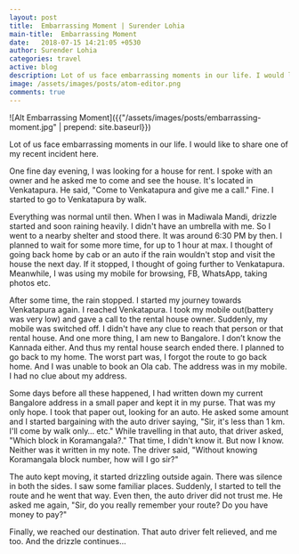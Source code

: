 ```yaml
---
layout: post
title:  Embarrassing Moment | Surender Lohia
main-title:  Embarrassing Moment
date:   2018-07-15 14:21:05 +0530
author: Surender Lohia
categories: travel
active: blog
description: Lot of us face embarrassing moments in our life. I would like to share one of my recent incident here.
image: /assets/images/posts/atom-editor.png
comments: true
---
```


![Alt Embarrassing Moment]({{"/assets/images/posts/embarrassing-moment.jpg" | prepend: site.baseurl}})

<p class="post-section"> 
  Lot of us face embarrassing moments in our life. I would like to share one of my recent incident here.
</p>

<p class="post-section"> 
  One fine day evening, I was looking for a house for rent. I spoke with an owner and he asked me to come and see the house. It's located in Venkatapura. He said, "Come to Venkatapura and give me a call." Fine. I started to go to Venkatapura by walk. 
</p>

<p class="post-section"> 
  Everything was normal until then. When I was in Madiwala Mandi, drizzle started and soon raining heavily. I didn't have an umbrella with me. So I went to a nearby shelter and stood there. It was around 6:30 PM by then. I planned to wait for some more time, for up to 1 hour at max. I thought of going back home by cab or an auto if the rain wouldn't stop and visit the house the next day. If it stopped, I thought of going further to Venkatapura. Meanwhile, I was using my mobile for browsing, FB, WhatsApp, taking photos etc.
</p>

<p class="post-section"> 
  After some time, the rain stopped. I started my journey towards Venkatapura again. I reached Venkatapura. I took my mobile out(battery was very low) and gave a call to the rental house owner. Suddenly, my mobile was switched off. I didn't have any clue to reach that person or that rental house. And one more thing, I am new to Bangalore. I don’t know the Kannada either. And thus my rental house search ended there. I planned to go back to my home. The worst part was, I forgot the route to go back home. And I was unable to book an Ola cab. The address was in my mobile. I had no clue about my address.
</p>

<p class="post-section"> 
  Some days before all these happened, I had written down my current Bangalore address in a small paper and kept it in my purse. That was my only hope. I took that paper out, looking for an auto. He asked some amount and I started bargaining with the auto driver saying, "Sir, it's less than 1 km. I'll come by walk only… etc." While travelling in that auto, that driver asked, "Which block in Koramangala?." That time, I didn't know it. But now I know. Neither was it written in my note. The driver said, "Without knowing Koramangala block number, how will I go sir?"
</p>

<p class="post-section"> 
  The auto kept moving, it started drizzling outside again. There was silence in both the sides. I saw some familiar places. Suddenly, I started to tell the route and he went that way. Even then, the auto driver did not trust me. He asked me again, "Sir, do you really remember your route? Do you have money to pay?"
</p>

<p class="post-section"> 
  Finally, we reached our destination. That auto driver felt relieved, and me too. And the drizzle continues…
</p>



